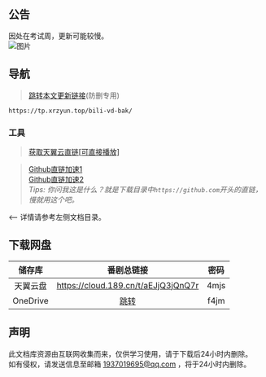 ## 公告
因处在考试周，更新可能较慢。  
![图片](https://xrzyun.coding.net/p/blog/d/cdn/git/raw/master/img/xbtc/2021/1/30/xbtc_1611942988692_090317bd1c43e34f.jpg)
## 导航
> [跳转本文更新链接](https://tp.xrzyun.top/bili-vd-bak/)(防删专用)

```
https://tp.xrzyun.top/bili-vd-bak/
```

### 工具
> [获取天翼云直链[可直接播放]](https://api.zzux.net/189/down.html)

> [Github直链加速1](https://gh.msx.workers.dev/)  
[Github直链加速2](https://toolwa.com/github/)  
*Tips: 你问我这是什么？就是下载目录中`https://github.com`开头的直链，慢就用这个吧。*

<-- 详情请参考左侧文档目录。

## 下载网盘
储存库 | 番剧总链接 | 密码
:-----------: | :-----------: | :-----------:
 天翼云盘        |     https://cloud.189.cn/t/aEJjQ3jQnQ7r    |       4mjs
 OneDrive | [跳转](https://xrzcloud-my.sharepoint.com/:f:/g/personal/xrz_xrzyun_ml/EualmF7RdnRFpA_WoA1zPxkB-gE8GuaCUWSPftNEeW6dXQ?e=goU1cd) | f4jm 
 
## 声明
此文档库资源由互联网收集而来，仅供学习使用，请于下载后24小时内删除。  
如有侵权，请发送信息至邮箱 1937019695@qq.com ，将于24小时内删除。
